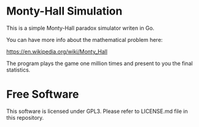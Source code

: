 # Monty-Hall Simulation

This is a simple Monty-Hall paradox simulator writen in Go.

You can have more info about the mathematical problem here:

https://en.wikipedia.org/wiki/Monty_Hall

The program plays the game one million times and present to you the final statistics.

# Free Software

This software is licensed under GPL3.
Please refer to LICENSE.md file in this repository.
